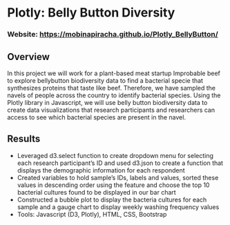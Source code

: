 # Plotly: Belly Button Diversity 

### Website: https://mobinapiracha.github.io/Plotly_BellyButton/

## Overview 
In this project we will work for a plant-based meat startup Improbable beef to explore bellybutton biodiversity data to find a bacterial specie that synthesizes proteins that taste like beef. Therefore, we have sampled the navels of people across the country to identify bacterial species. Using the Plotly library in Javascript, we will use belly button biodiversity data to create data visualizations that research participants and researchers can access to see which bacterial species are present in the navel.

## Results
* Leveraged d3.select function to create dropdown menu for selecting each research participant’s ID and used d3.json to create a function that displays the demographic information for each respondent
* Created variables to hold sample’s IDs, labels and values, sorted these values in descending order using the feature and choose the top 10 bacterial cultures found to be displayed in our bar chart 
* Constructed a bubble plot to display the bacteria cultures for each sample and a gauge chart to display weekly washing frequency values 
* Tools: Javascript (D3, Plotly), HTML, CSS, Bootstrap

